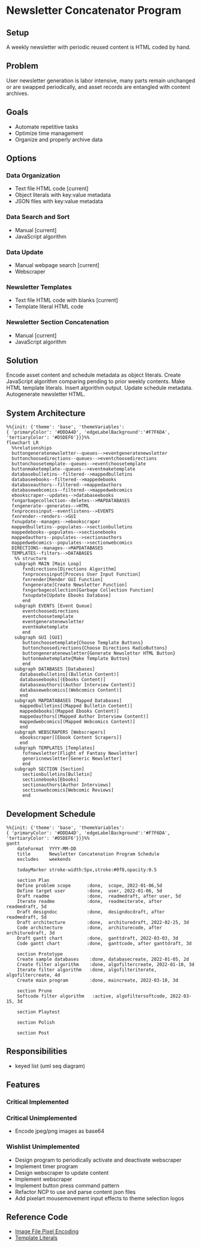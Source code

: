 # Newsletter Concatenator Program
## Setup
A weekly newsletter with periodic reused content is HTML coded by hand.
## Problem
User newsletter generation is labor intensive, many parts remain unchanged or are swapped periodically, and asset records are entangled with content archives.
## Goals
- Automate repetitive tasks
- Optimize time management
- Organize and properly archive data
## Options
### Data Organization
- Text file HTML code [current]
- Object literals with key:value metadata
- JSON files with key:value metadata
### Data Search and Sort
- Manual [current]
- JavaScript algorithm
### Data Update
- Manual webpage search [current]
- Webscraper
### Newsletter Templates
- Text file HTML code with blanks [current]
- Template literal HTML code
### Newsletter Section Concatenation
- Manual [current]
- JavaScript algorithm
## Solution
Encode asset content and schedule metadata as object literals. Create JavaScript algorithm comparing pending to prior weekly contents. Make HTML template literals. Insert algorithm output. Update schedule metadata. Autogenerate newsletter HTML.
## System Architecture
```mermaid
%%{init: {'theme': 'base', 'themeVariables': 
{ 'primaryColor': '#DDDA4D', 'edgeLabelBackground':'#F7F6DA', 'tertiaryColor': '#D5DEF6'}}}%%
flowchart LR
  %%relationships
  buttongeneratenewsletter--queues-->eventgeneratenewsletter
  buttonchoosedirections--queues-->eventchoosedirections
  buttonchoosetemplate--queues-->eventchoosetemplate
  buttonmaketemplate--queues-->eventmaketemplate
  databasebulletins--filtered-->mappedbulletins
  databaseebooks--filtered-->mappedebooks
  databaseauthors--filtered-->mappedauthors
  databasewebcomics--filtered-->mappedwebcomics
  ebookscraper--updates-->databaseebooks
  fxngarbagecollection--deletes-->MAPDATABASES
  fxngenerate--generates-->HTML
  fxnprocessinput--eventlistens-->EVENTS
  fxnrender--renders-->GUI
  fxnupdate--manages-->ebookscraper
  mappedbulletins--populates-->sectionbulletins
  mappedebooks--populates-->sectionebooks
  mappedauthors--populates-->sectionauthors
  mappedwebcomics--populates-->sectionwebcomics
  DIRECTIONS--manages-->MAPDATABASES
  TEMPLATES--filters-->DATABASES
   %% structure
   subgraph MAIN [Main Loop]
      fxndirections[Directions Algorithm]
      fxnprocessinput[Process User Input Function]
      fxnrender[Render GUI Function]
      fxngenerate[Create Newsletter Function]
      fxngarbagecollection[Garbage Collection Function]
      fxnupdate[Update Ebooks Database]
      end
   subgraph EVENTS [Event Queue]
      eventchoosedirections
      eventchoosetemplate
      eventgeneratenewsletter
      eventmaketemplate
      end
   subgraph GUI [GUI]
      buttonchoosetemplate{Choose Template Buttons}
      buttonchoosedirections{Choose Directions RadioButtons}
      buttongeneratenewsletter{Generate Newsletter HTML Button}
      buttonmaketemplate{Make Template Button}
      end 
   subgraph DATABASES [Databases]
     databasebulletins[(Bulletin Content)]
     databaseebooks[(Ebooks Content)]
     databaseauthors[(Author Interview Content)]
     databasewebcomics[(Webcomics Content)]
     end
   subgraph MAPDATABASES [Mapped Databases]
     mappedbulletins[(Mapped Bulletin Content)]
     mappedebooks[(Mapped Ebooks Content)]
     mappedauthors[(Mapped Author Interview Content)]
     mappedwebcomics[(Mapped Webcomics Content)]
     end
   subgraph WEBSCRAPERS [Webscrapers]
     ebookscraper[[Ebook Content Scrapers]] 
     end
   subgraph TEMPLATES [Templates]
      fofnewsletter[Flight of Fantasy Newsletter]
      genericnewsletter[Generic Newsletter]
      end
   subgraph SECTION [Section]
      sectionbulletins[Bulletin]
      sectionebooks[Ebooks]
      sectionauthors[Author Interviews]
      sectionwebcomics[Webcomic Reviews]
      end
```

## Development Schedule
```mermaid
%%{init: {'theme': 'base', 'themeVariables': 
{ 'primaryColor': '#DDDA4D', 'edgeLabelBackground':'#F7F6DA', 'tertiaryColor': '#D5DEF6'}}}%%
gantt
    dateFormat  YYYY-MM-DD
    title       Newsletter Concatenation Program Schedule
    excludes    weekends
    
    todayMarker stroke-width:5px,stroke:#0f0,opacity:0.5
    
    section Plan
    Define problem scope      :done,  scope, 2022-01-06,5d
    Define target user        :done,  user, 2022-01-06, 5d
    Draft readme              :done,  readmedraft, after user, 5d
    Iterate readme            :done,  readmeiterate, after readmedraft, 5d
    Draft designdoc           :done,  designdocdraft, after readmedraft, 5d
    Draft architecture        :done,  archituredraft, 2022-02-25, 3d
    Code architecture         :done,  architurecode, after archituredraft, 3d
    Draft gantt chart         :done,  ganttdraft, 2022-03-03, 3d
    Code gantt chart          :done,  ganttcode, after ganttdraft, 3d
    
    section Prototype
    Create sample databases    :done, databasecreate, 2022-01-05, 2d
    Create filter algorithm    :done, algofiltercreate, 2022-01-10, 3d
    Iterate filter algorithm   :done, algofilteriterate, algofiltercreate, 4d
    Create main program        :done, maincreate, 2022-03-10, 3d
    
    section Prune
    Softcode filter algorithm   :active, algofiltersoftcode, 2022-03-15, 3d
    
    section Playtest
    
    section Polish
    
    section Post
```
## Responsibilities
- keyed list (uml seq diagram)
## Features
### Critical Implemented
### Critical Unimplemented
- Encode jpeg/png images as base64
### Wishlist Unimplemented
- Design program to periodically activate and deactivate webscraper
- Implement timer program
- Design webscraper to update content
- Implement webscraper
- Implement button press command pattern
- Refactor NCP to use and parse content json files
- Add pixelart mousemovement input effects to theme selection logos
## Reference Code
- [Image File Pixel Encoding](https://www.youtube.com/watch?v=RCVxXgJ8xSk&t=842s)
- [Template Literals](https://www.youtube.com/watch?v=DG4obitDvUA&t=2069s)


